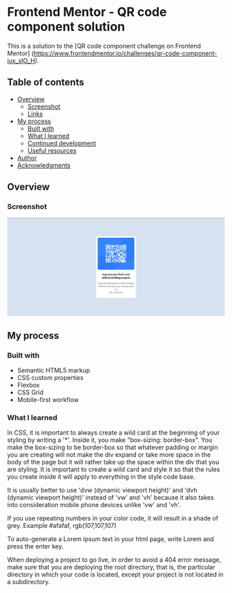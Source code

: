 # Frontend Mentor - QR code component solution

This is a solution to the [QR code component challenge on Frontend Mentor]
(https://www.frontendmentor.io/challenges/qr-code-component-iux_sIO_H). 
## Table of contents

- [Overview](#overview)
  - [Screenshot](#screenshot)
  - [Links](#links)
- [My process](#my-process)
  - [Built with](#built-with)
  - [What I learned](#what-i-learned)
  - [Continued development](#continued-development)
  - [Useful resources](#useful-resources)
- [Author](#author)
- [Acknowledgments](#acknowledgments)

## Overview

### Screenshot

![LiveProject](image.png)

## My process

### Built with

- Semantic HTML5 markup
- CSS custom properties
- Flexbox
- CSS Grid
- Mobile-first workflow

### What I learned

In CSS, it is important to always create a wild card at the beginning of your styling by writing a '*'. Inside it, you make "box-sizing: border-box". You make the box-sizing to be border-box so that whatever padding or margin you are creating will not make the div expand or take more space in the body of the page but it will rather take up the space within the div that you are styling. It is important to create a wild card and style it so that the rules you create inside it will apply to everything in the style code base.

It is usually better to use 'dvw (dynamic viewport height)' and 'dvh (dynamic viewport height)' instead of 'vw' and 'vh' because it also takes into consideration mobile phone devices unlike 'vw' and 'vh'.

If you use repeating numbers in your color code, it will result in a shade of grey.
Example #afafaf, rgb(107,107,107)

To auto-generate a Lorem ipsum text in your html page, write Lorem and press the enter key.

When deploying a project to go live, in order to avoid a 404 error message, make sure that you
are deploying the root directory, that is, the particular directory in which your code is 
located, except your project is not located in a subdirectory.
